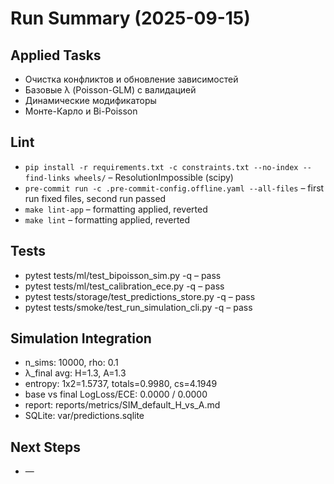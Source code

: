 # Run Summary (2025-09-15)

## Applied Tasks
- Очистка конфликтов и обновление зависимостей
- Базовые λ (Poisson-GLM) с валидацией
- Динамические модификаторы
- Монте-Карло и Bi-Poisson

## Lint
- `pip install -r requirements.txt -c constraints.txt --no-index --find-links wheels/` – ResolutionImpossible (scipy)
- `pre-commit run -c .pre-commit-config.offline.yaml --all-files` – first run fixed files, second run passed
- `make lint-app` – formatting applied, reverted
- `make lint` – formatting applied, reverted

## Tests
- pytest tests/ml/test_bipoisson_sim.py -q – pass
- pytest tests/ml/test_calibration_ece.py -q – pass
- pytest tests/storage/test_predictions_store.py -q – pass
- pytest tests/smoke/test_run_simulation_cli.py -q – pass

## Simulation Integration
- n_sims: 10000, rho: 0.1
- λ_final avg: H=1.3, A=1.3
- entropy: 1x2=1.5737, totals=0.9980, cs=4.1949
- base vs final LogLoss/ECE: 0.0000 / 0.0000
- report: reports/metrics/SIM_default_H_vs_A.md
- SQLite: var/predictions.sqlite

## Next Steps
- —
